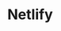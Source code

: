 ---
title: Netlify
icon: icon-netlify
category: Cloud Platforms & Services
subcategories:
  - Netlify CMS
---